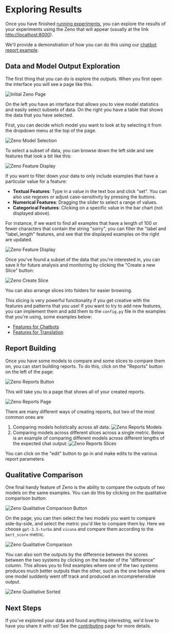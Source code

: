 # Exploring Results

Once you have finished [running experiments](running_experiments.md), you can
explore the results of your experiments using the Zeno that will appear
(usually at the link [http://localhost:8000](http://localhost:8000)).

We'll provide a demonstration of how you can do this using our
[chatbot report example](https://zeno-ml-chatbot-report.hf.space).

## Data and Model Output Exploration

The first thing that you can do is explore the outputs. When you first open
the interface you will see a page like this.

![Initial Zeno Page](images/zeno-walkthrough-initial-page.png)

On the left you have an interface that allows you to view model statistics and
easily select subsets of data. On the right you have a table that shows the
data that you have selected.

First, you can decide which model you want to look at by selecting it from
the dropdown menu at the top of the page.

![Zeno Model Selection](images/zeno-walkthrough-model-selection.png)

To select a subset of data, you can browse down the left side and see features
that look a bit like this:

![Zeno Feature Display](images/zeno-walkthrough-feature-display.png)

If you want to filter down your data to only include examples that have a
particular value for a feature:

* **Textual Features**: Type in a value in the text box and click "set". You
  can also use regexes or adjust case-sensitivity by pressing the buttons.
* **Numerical Features**: Dragging the slider to select a range of values.
* **Categorical Features**: Clicking on a specific value in the bar chart
  (not displayed above).

For instance, if we want to find all examples that have a length of 100 or
fewer characters that contain the string "sorry", you can filter the
"label and "label_length" features, and see that the displayed examples
on the right are updated.

![Zeno Feature Display](images/zeno-walkthrough-filtered-features.png)

Once you've found a subset of the data that you're interested in, you can
save it for future analysis and monitoring by clicking the "Create
a new Slice" button:

![Zeno Create Slice](images/zeno-walkthrough-create-slice.png)

You can also arrange slices into folders for easier browsing.

This slicing is very powerful functionality if you get creative with
the features and patterns that you use! If you want to try to add new
features, you can implement them and add them to the `config.py` file
in the examples that you're using, some examples below:

* [Features for Chatbots](https://github.com/zeno-ml/zeno-build/blob/6ab05c7083ef556aa12a626c0771814c74f030aa/examples/chatbot/config.py#L187-L201)
* [Features for Translation](https://github.com/zeno-ml/zeno-build/blob/6ab05c7083ef556aa12a626c0771814c74f030aa/examples/analysis_gpt_mt/config.py#L117-L134)

## Report Building

Once you have some models to compare and some slices to compare them on,
you can start building reports. To do this, click on the "Reports" button
on the left of the page:

![Zeno Reports Button](images/zeno-walkthrough-reports-button.png)

This will take you to a page that shows all of your created reports.

![Zeno Reports Page](images/zeno-walkthrough-reports-page.png)

There are many different ways of creating reports, but two of the most
common ones are

1. Comparing models holistically across all data:
![Zeno Reports Models](images/zeno-walkthrough-report-holistic.png)
2. Comparing models across different slices across a single metric. Below
   is an example of comparing different models across different lengths
   of the expected chat output:
![Zeno Reports Slices](images/zeno-walkthrough-report-slices.png)

You can click on the "edit" button to go in and make edits to the various
report parameters.

## Qualitative Comparison

One final handy feature of Zeno is the ability to compare the outputs of
two models on the same examples. You can do this by clicking on the
qualitative comparison button:

![Zeno Qualitative Comparison Button](images/zeno-walkthrough-qualitative-button.png)

On the page, you can then select the two models you want to compare side-by-side,
and select the metric you'd like to compare them by. Here we choose `gpt-3.5-turbo`
and `vicuna` and compare them according to the `bert_score` metric.

![Zeno Qualitative Comparison](images/zeno-walkthrough-qualitative-standard.png)

You can also sort the outputs by the difference between the scores between the two
systems by clicking on the header of the "difference" column. This allows you to
find examples where one of the two systems produces much better outputs than the
other, such as the one below where one model suddenly went off track
and produced an incomprehensible output.

![Zeno Qualitative Sorted](images/zeno-walkthrough-qualitative-sorted.png)

## Next Steps

If you've explored your data and found anything interesting, we'd love
to have you share it with us! See the [contributing](../CONTRIBUTING.md)
page for more details.
